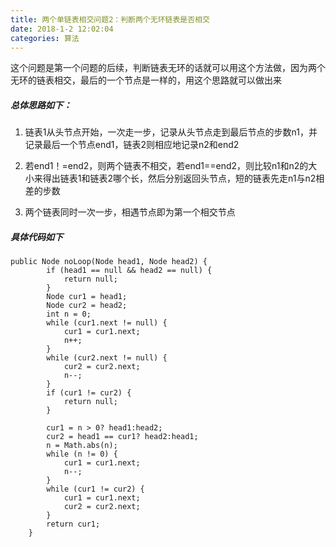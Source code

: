 ```yaml
---
title: 两个单链表相交问题2：判断两个无环链表是否相交
date: 2018-1-2 12:02:04
categories: 算法
---
```


这个问题是第一个问题的后续，判断链表无环的话就可以用这个方法做，因为两个无环的链表相交，最后的一个节点是一样的，用这个思路就可以做出来

##### 总体思路如下：

1. 链表1从头节点开始，一次走一步，记录从头节点走到最后节点的步数n1，并记录最后一个节点end1，链表2则相应地记录n2和end2

2. 若end1！=end2，则两个链表不相交，若end1==end2，则比较n1和n2的大小来得出链表1和链表2哪个长，然后分别返回头节点，短的链表先走n1与n2相差的步数

3. 两个链表同时一次一步，相遇节点即为第一个相交节点

##### 具体代码如下

```
public Node noLoop(Node head1, Node head2) {
        if (head1 == null && head2 == null) {
            return null;
        }
        Node cur1 = head1;
        Node cur2 = head2;
        int n = 0;
        while (cur1.next != null) {
            cur1 = cur1.next;
            n++;
        }
        while (cur2.next != null) {
            cur2 = cur2.next;
            n--;
        }
        if (cur1 != cur2) {
            return null;
        }

        cur1 = n > 0? head1:head2;
        cur2 = head1 == cur1? head2:head1;
        n = Math.abs(n);
        while (n != 0) {
            cur1 = cur1.next;
            n--;
        }
        while (cur1 != cur2) {
            cur1 = cur1.next;
            cur2 = cur2.next;
        }
        return cur1;
    }
```
